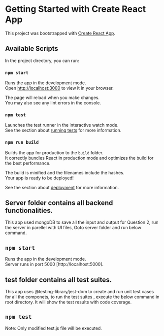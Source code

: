 # Getting Started with Create React App

This project was bootstrapped with [Create React App](https://github.com/facebook/create-react-app).

## Available Scripts

In the project directory, you can run:

### `npm start`

Runs the app in the development mode.\
Open [http://localhost:3000](http://localhost:3000) to view it in your browser.

The page will reload when you make changes.\
You may also see any lint errors in the console.

### `npm test`

Launches the test runner in the interactive watch mode.\
See the section about [running tests](https://facebook.github.io/create-react-app/docs/running-tests) for more information.

### `npm run build`

Builds the app for production to the `build` folder.\
It correctly bundles React in production mode and optimizes the build for the best performance.

The build is minified and the filenames include the hashes.\
Your app is ready to be deployed!

See the section about [deployment](https://facebook.github.io/create-react-app/docs/deployment) for more information.


## Server folder contains all backend functionalities.

This app used mongoDB to save all the input and output for Question 2, run the server in parellel with UI files,
Goto server folder and run below command.
## `npm start`

Runs the app in the development mode.\
Server runs in port 5000 [http://localhost:5000].

## __test__ folder contains all test suites.

This app uses @testing-library/jest-dom to create and run unit test cases for all the componets, to run the test suites ,
execute the below command in root directory. It will show the test results with code coverage.
## `npm test`

Note: Only modified test.js file will be executed.